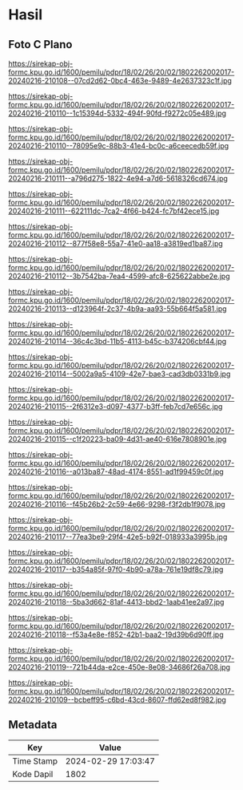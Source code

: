 # Hasil

## Foto C Plano

https://sirekap-obj-formc.kpu.go.id/1600/pemilu/pdpr/18/02/26/20/02/1802262002017-20240216-210108--07cd2d62-0bc4-463e-9489-4e2637323c1f.jpg

https://sirekap-obj-formc.kpu.go.id/1600/pemilu/pdpr/18/02/26/20/02/1802262002017-20240216-210110--1c15394d-5332-494f-90fd-f9272c05e489.jpg

https://sirekap-obj-formc.kpu.go.id/1600/pemilu/pdpr/18/02/26/20/02/1802262002017-20240216-210110--78095e9c-88b3-41e4-bc0c-a6ceecedb59f.jpg

https://sirekap-obj-formc.kpu.go.id/1600/pemilu/pdpr/18/02/26/20/02/1802262002017-20240216-210111--a796d275-1822-4e94-a7d6-5618326cd674.jpg

https://sirekap-obj-formc.kpu.go.id/1600/pemilu/pdpr/18/02/26/20/02/1802262002017-20240216-210111--622111dc-7ca2-4f66-b424-fc7bf42ece15.jpg

https://sirekap-obj-formc.kpu.go.id/1600/pemilu/pdpr/18/02/26/20/02/1802262002017-20240216-210112--877f58e8-55a7-41e0-aa18-a3819ed1ba87.jpg

https://sirekap-obj-formc.kpu.go.id/1600/pemilu/pdpr/18/02/26/20/02/1802262002017-20240216-210112--3b7542ba-7ea4-4599-afc8-625622abbe2e.jpg

https://sirekap-obj-formc.kpu.go.id/1600/pemilu/pdpr/18/02/26/20/02/1802262002017-20240216-210113--d123964f-2c37-4b9a-aa93-55b664f5a581.jpg

https://sirekap-obj-formc.kpu.go.id/1600/pemilu/pdpr/18/02/26/20/02/1802262002017-20240216-210114--36c4c3bd-11b5-4113-b45c-b374206cbf44.jpg

https://sirekap-obj-formc.kpu.go.id/1600/pemilu/pdpr/18/02/26/20/02/1802262002017-20240216-210114--5002a9a5-4109-42e7-bae3-cad3db0331b9.jpg

https://sirekap-obj-formc.kpu.go.id/1600/pemilu/pdpr/18/02/26/20/02/1802262002017-20240216-210115--2f6312e3-d097-4377-b3ff-feb7cd7e656c.jpg

https://sirekap-obj-formc.kpu.go.id/1600/pemilu/pdpr/18/02/26/20/02/1802262002017-20240216-210115--c1f20223-ba09-4d31-ae40-616e7808901e.jpg

https://sirekap-obj-formc.kpu.go.id/1600/pemilu/pdpr/18/02/26/20/02/1802262002017-20240216-210116--a013ba87-48ad-4174-8551-ad1f99459c0f.jpg

https://sirekap-obj-formc.kpu.go.id/1600/pemilu/pdpr/18/02/26/20/02/1802262002017-20240216-210116--f45b26b2-2c59-4e66-9298-f3f2db1f9078.jpg

https://sirekap-obj-formc.kpu.go.id/1600/pemilu/pdpr/18/02/26/20/02/1802262002017-20240216-210117--77ea3be9-29f4-42e5-b92f-018933a3995b.jpg

https://sirekap-obj-formc.kpu.go.id/1600/pemilu/pdpr/18/02/26/20/02/1802262002017-20240216-210117--b354a85f-97f0-4b90-a78a-761e19df8c79.jpg

https://sirekap-obj-formc.kpu.go.id/1600/pemilu/pdpr/18/02/26/20/02/1802262002017-20240216-210118--5ba3d662-81af-4413-bbd2-1aab41ee2a97.jpg

https://sirekap-obj-formc.kpu.go.id/1600/pemilu/pdpr/18/02/26/20/02/1802262002017-20240216-210118--f53a4e8e-f852-42b1-baa2-19d39b6d90ff.jpg

https://sirekap-obj-formc.kpu.go.id/1600/pemilu/pdpr/18/02/26/20/02/1802262002017-20240216-210119--721b44da-e2ce-450e-8e08-34686f26a708.jpg

https://sirekap-obj-formc.kpu.go.id/1600/pemilu/pdpr/18/02/26/20/02/1802262002017-20240216-210109--bcbeff95-c6bd-43cd-8607-ffd62ed8f982.jpg


## Metadata

| Key        | Value               |
| ---------- | ------------------- |
| Time Stamp | 2024-02-29 17:03:47 |
| Kode Dapil | 1802                |



